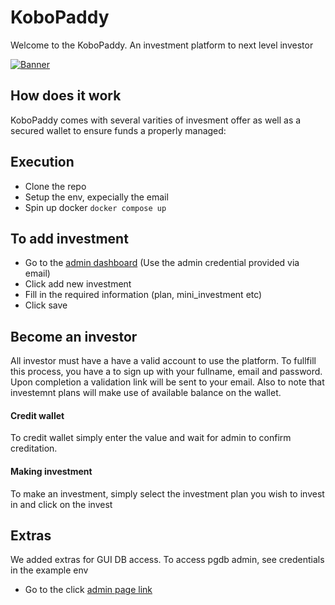# KoboPaddy
 Welcome to the KoboPaddy. An investment platform to next level investor
 
[![Banner](banner.png)](https://www.youtube.com/@ryanburgess)
 


## How does it work
KoboPaddy comes with several varities of invesment offer as well as a secured wallet to ensure funds a properly managed:

## Execution
* Clone the repo
* Setup the env, expecially the email
* Spin up docker `docker compose up`

## To add investment
* Go to the  <a href="http://localhost:8000/admin">admin dashboard</a> (Use the admin credential provided via email)
* Click add new investment
* Fill in the required information (plan, mini_investment etc)
* Click save

## Become an investor
All investor must have a have a valid account to use the platform. To fullfill this process, you have a to sign up with your fullname, email and password. Upon completion a validation link will be sent to your email. 
Also to note that investemnt plans will make use of available balance on the wallet.

#### Credit wallet
To credit wallet simply enter the value and wait for admin to confirm creditation.

#### Making investment
To make an investment, simply select the investment plan you wish to invest in and click on the invest

## Extras
We added extras for GUI DB access.
To access pgdb admin, see credentials in the example env
* Go to the click <a href="localhost:5050">admin page link</a> 